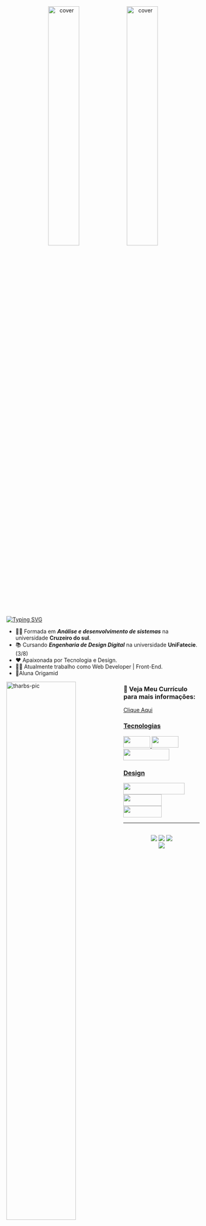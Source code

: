 <div align="center">
<img width="40%" height = "40%" src="https://thumbs.gfycat.com/HastyAntiqueBetafish-max-1mb.gif" alt="cover" />
 <img width="40%" height = "40%" src="https://cdn.dribbble.com/users/320114/screenshots/2575134/code_dribbble.gif" alt="cover" />
</div>
&nbsp;

[![Typing SVG](https://readme-typing-svg.herokuapp.com?font=Fira+Code&pause=1000&color=F7C509&width=475&lines=%F0%9F%91%8B+Bem-Vindo(a)+!+%E2%9A%A1+Eu+Sou+a+Thabata)](https://git.io/typing-svg)
- 👩‍🎨 Formada em <i><strong>Análise e desenvolvimento de sistemas</strong></i>  na universidade <strong>Cruzeiro do sul</strong>.
- 📚 Cursando <i><strong>Engenharia de Design Digital</i></strong>  na universidade <strong>UniFatecie</strong>. (3/8)
- ❤ Apaixonada por Tecnologia e Design.
- 👩‍💻 Atualmente trabalho como Web Developer | Front-End.
- 🐯Aluna Origamid

 <img align="left" alt="tharbs-pic" width="60%" src="https://64.media.tumblr.com/72bf20e84df6f2917ca80e257f58eb8f/cb2462d2cf1fce88-3b/s2048x3072/74441b04ce75b2f42749ef9046ff0795648f1455.pnj">

 ### 📄 Veja Meu Currículo para mais informações:
 <a href="https://thabataamanda.github.io/meu_cv/"> Clique Aqui

<div style="display: inline_block">
<h3 align="left">Tecnologias</h3>
 <img src="https://img.shields.io/badge/HTML5-E34F26?style=for-the-badge&logo=html5&logoColor=white" height="30" width="70"/>
 <img src="https://img.shields.io/badge/CSS3-1572B6?style=for-the-badge&logo=css3&logoColor=white" height="30" width="70"/>
 <img src="https://img.shields.io/badge/JavaScript-323330?style=for-the-badge&logo=javascript&logoColor=F7DF1E" height="30" width="120"/>
<!-- 
<h3 align="left">Framework</h3>
<img src="https://img.shields.io/badge/Laravel-FF2D20?style=for-the-badge&logo=laravel&logoColor=white" height="30" width="60"/>
 -->
<h3 align="left">Design</h3>
 <img src="https://img.shields.io/badge/Adobe%20Photoshop-31A8FF?style=for-the-badge&logo=Adobe%20Photoshop&logoColor=black" height="30" width="160"/>
 <img src="https://img.shields.io/badge/Canva-%2300C4CC.svg?&style=for-the-badge&logo=Canva&logoColor=white" height="30" width="100"/>
 <img src="https://img.shields.io/badge/Figma-F24E1E?style=for-the-badge&logo=figma&logoColor=white" height="30" width="100"/>
<hr>
</div>
 
<br>
 
<div align="center"> 
  <a href= "mailto:thabataamanda@hotmail.com"><img margin src="https://img.shields.io/badge/Microsoft_Outlook-0078D4?style=for-the-badge&logo=microsoft-outlook&logoColor=white" target="_blank"></a>
  <a href="https://www.linkedin.com/in/thabataamandagomide/" target="_blank"><img src="https://img.shields.io/badge/-LinkedIn-%230077B5?style=for-the-badge&logo=linkedin&logoColor=white" target="_blank"></a> 
 <a href="https://www.behance.net/ThabataAmandaGomide" target="_blank"><img src="https://img.shields.io/badge/-Behance-blue?style=for-the-badge&logo=behance&logoColor=white"></a> 
 </div>

  
  
<div align="center"> 
 <img align="center" src="https://visitor-badge.laobi.icu/badge?page_id=ThabataAmanda.ThabataAmanda">
</div>

